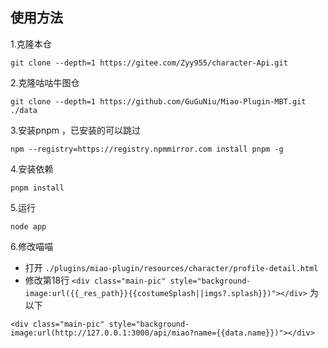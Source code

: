 ## 使用方法

1.克隆本仓
```
git clone --depth=1 https://gitee.com/Zyy955/character-Api.git
```

2.克隆咕咕牛图仓
```
git clone --depth=1 https://github.com/GuGuNiu/Miao-Plugin-MBT.git ./data
```

3.安装pnpm ，已安装的可以跳过
```
npm --registry=https://registry.npmmirror.com install pnpm -g
```

4.安装依赖
```
pnpm install
```

5.运行

```
node app
```

6.修改喵喵

- 打开 `./plugins/miao-plugin/resources/character/profile-detail.html`
- 修改第18行 `<div class="main-pic" style="background-image:url({{_res_path}}{{costumeSplash||imgs?.splash}})"></div>` 为以下

```
<div class="main-pic" style="background-image:url(http://127.0.0.1:3000/api/miao?name={{data.name}})"></div>
```